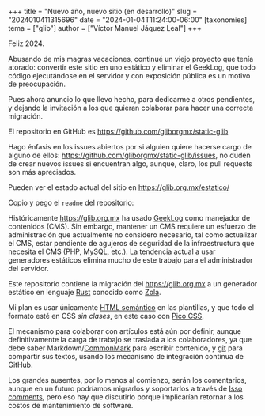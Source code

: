 +++
title = "Nuevo año, nuevo sitio (en desarrollo)"
slug = "2024010411315696"
date = "2024-01-04T11:24:00-06:00"
[taxonomies]
tema = ["glib"]
author = ["Víctor Manuel Jáquez Leal"]
+++

Feliz 2024.

Abusando de mis magras vacaciones, continué un viejo proyecto que tenía atorado:
convertir este sitio en uno estático y eliminar el GeekLog, que todo código
ejecutándose en el servidor y con exposición pública es un motivo de
preocupación.

Pues ahora anuncio lo que llevo hecho, para dedicarme a otros pendientes, y
dejando la invitación a los que quieran colaborar para hacer una correcta
migración.

El repositorio en GitHub es <https://github.com/gliborgmx/static-glib>

Hago énfasis en los issues abiertos por si alguien quiere hacerse cargo de
alguno de ellos: <https://github.com/gliborgmx/static-glib/issues>, no duden de
crear nuevos issues si encuentran algo, aunque, claro, los pull requests son más
apreciados.

Pueden ver el estado actual del sitio en <https://glib.org.mx/estatico/>

Copio y pego el `readme` del repositorio:

Históricamente <https://glib.org.mx> ha usado
[GeekLog](https://www.geeklog.net/) como manejador de contenidos (CMS). Sin
embargo, mantener un CMS requiere un esfuerzo de administración que actualmente
no considero necesario, tal como actualizar el CMS, estar pendiente de agujeros
de seguridad de la infraestructura que necesita el CMS (PHP, MySQL, etc.). La
tendencia actual a usar generadores estáticos elimina mucho de este trabajo para
el administrador del servidor.

Este repositorio contiene la migración del <https://glib.org.mx> a un generador
estático en lenguaje [Rust](https://www.rust-lang.org) conocido como
[Zola](https://www.getzola.org).

Mi plan es usar únicamente [HTML
semántico](https://es.wikipedia.org/wiki/HTML_sem%C3%A1ntico) en las plantillas,
y que todo el formato esté en CSS *sin clases*, en este caso con [Pico
CSS](https://picocss.com/).

El mecanismo para colaborar con artículos está aún por definir, aunque
definitivamente la carga de trabajo se traslada a los colaboradores, ya que debe
saber Markdown/[CommonMark](https://spec.commonmark.org) para escribir
contenido, y [git](https://git-scm.com/) para compartir sus textos, usando los
mecanismo de integración continua de GitHub.

Los grandes ausentes, por lo menos al comienzo, serán los comentarios, aunque en
un futuro podríamos migrarlos y soportarlos a través de [Isso
comments](https://isso-comments.de/), pero eso hay que discutirlo porque
implicarían retornar a los costos de mantenimiento de software.
